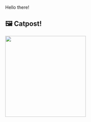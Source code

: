 Hello there!



## 🖼️ Catpost!

<sub>
    <img src="https://cdn2.thecatapi.com/images/9uo.jpg" height="256">
</sub>

